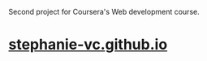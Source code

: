 Second project for Coursera's Web development course. 
# [stephanie-vc.github.io](https://stephanie-vc.github.io/Module3-solution/index.html)
